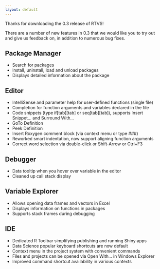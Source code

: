 ```yaml
---
layout: default
---
```


Thanks for downloading the 0.3 release of RTVS!

There are a number of new features in 0.3 that we would like you to try out and
give us feedback on, in addition to numerous bug fixes.

## Package Manager
-	Search for packages
-	Install, uninstall, load and unload packages
-	Displays detailed information about the package

## Editor
-	IntelliSense and parameter help for user-defined functions (single file)
-	Completion for function arguments and variables declared in the file
-	Code snippets (type if[tab][tab] or seq[tab][tab]), supports Insert Snippet… and Surround With…
-	GoTo Definition 
-	Peek Definition
-	Insert Roxygen comment block (via context menu or type ###)
-	Reworked smart indentation, now support aligning function arguments
-	Correct word selection via double-click or Shift-Arrow or Ctrl+F3

## Debugger
-	Data tooltip when you hover over variable in the editor
-	Cleaned up call stack display

## Variable Explorer
-	Allows opening data frames and vectors in Excel
-	Displays information on functions in packages
-	Supports stack frames during debugging

## IDE
-	Dedicated R Toolbar simplifying publishing and running Shiny apps
-	Data Science popular keyboard shortcuts are now default
-	Context menu in the project system with convenient commands
-	Files and projects can be opened via Open With… in Windows Explorer
-	Improved command shortcut availability in various contexts
